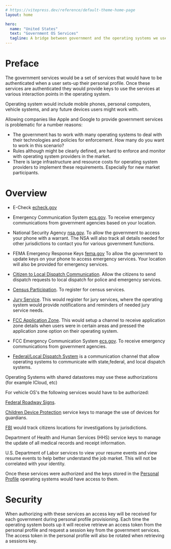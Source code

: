 ```yaml
---
# https://vitepress.dev/reference/default-theme-home-page
layout: home

hero:
  name: "United States"
  text: "Government OS Services"
  tagline: A bridge between government and the operating systems we use today.
---
```


# Preface

The government services would be a set of services that would have to be authenticated when a user sets-up their personal profile. Once these services are authenticated they would provide keys to use the services at various interaction points in the operating system.

Operating system would include mobile phones, personal computers, vehicle systems, and any future devices users might work with.

Allowing companies like Apple and Google to provide government services is problematic for a number reasons:

- The government has to work with many operating systems to deal with their technologies and policies for enforcement. How many do you want to work in this scenario?
- Rules although might be clearly defined, are hard to enforce and monitor with operating system providers in the market.
- There is large infrastructure and resource costs for operating system providers to implement these requirements. Especially for new market participants.

# Overview

- E-Check [echeck.gov](/e-check/)

- Emergency Communication System [ecs.gov](/ecs-gov). To receive emergency communications from government agencies based on your location.

- National Security Agency [nsa.gov](/national-security-agency). To allow the government to access your phone with a warrant. The NSA will also track all details needed for other jurisdictions to contact you for various government functions.

- FEMA Emergency Response Keys [fema.gov](/fema/)
  To allow the government to update keys on your phone to access emergency services. Your location will also be provided for emergency services.

- [Citizen to Local Dispatch Communication](/local-dispatch/). Allow the citizens to send dispatch requests to local dispatch for police and emergency services.

- [Census Participation](/e-census/). To register for census services.

- [Jury Service](/jury-service/). This would register for jury services, where the operating system would provide notifications and reminders of needed jury service needs.

- [FCC Application Zone](/domain-zones). This would setup a channel to receive application zone details when users were in certain areas and pressed the application zone option on their operating system.

- FCC Emergency Communication System [ecs.gov](/ecs-gov). To receive emergency communications from government agencies.

- [Federal/Local Dispatch System](/federal-emergency-dispatch/) is a communication channel that allow operating systems to communicate with state,federal, and local dispatch systems.

Operating Systems with shared datastores may use these authorizations (for example ICloud, etc)

For vehicle OS's the following services would have to be authorized:

[Federal Roadway Signs](/federal-roadway-signs).

[Children Device Protection](/children-electronic-device-protection-agency/) service keys to manage the use of devices for guardians.

[FBI](/grants/personal-profile/government-os-services/fbi/) would track citizens locations for investigations by jurisdictions.

Department of Health and Human Services (HHS) service keys to manage the update of all medical records and receipt information.

U.S. Department of Labor services to view your resume events and view resume events to help better understand the job market. This will not be correlated with your identity.

Once these services were authorized and the keys stored in the [Personal Profile](/grants/personal-profile/) operating systems would have access to them.

# Security

When authorizing with these services an access key will be received for each government during personal profile provisioning. Each time the operating system boots up it will receive retrieve an access token from the personal profile and request a session key from the government services. The access token in the personal profile will also be rotated when retrieving a sessions key.

